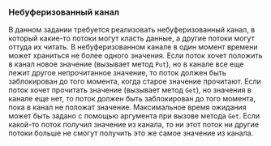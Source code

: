### Небуферизованный канал

В данном задании требуется реализовать небуферизованный канал, в который какие-то потоки могут класть данные, а другие потоки
могут оттуда их читать. В небуферизованном канале в один момент времени может храниться не более одного значения.
Если поток хочет положить в канал новое значение (вызывает метод `Put`), но в канале все еще лежит другое непрочитанное значение, то поток должен
быть заблокирован до того момента, когда старое значение прочитают.
Если поток хочет прочитать значение (вызывает метод `Get`), но значения в канале еще нет, то поток должен быть заблокирован до того момента, пока
в канал не положат значение. Максимальное время ожидания может быть задано с помощью аргумента при вызове метода `Get`.
Если какой-то поток получил значение из канала, то ни этот поток ни другие потоки больше не смогут получить это же самое значение из канала.
